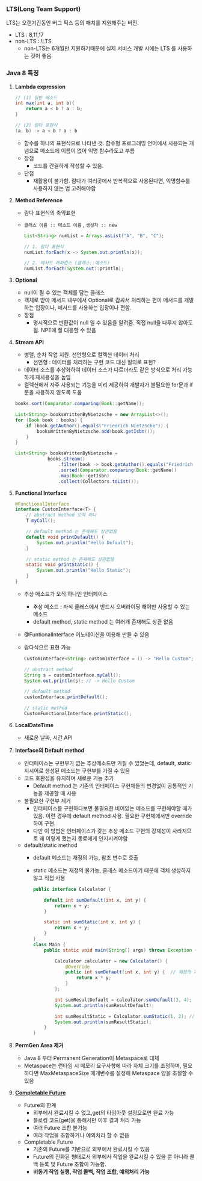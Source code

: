 ### LTS(Long Team Support)

LTS는 오랜기간동안 버그 픽스 등의 패치를 지원해주는 버전.

- LTS : 8,11,17
- non-LTS : !LTS
    - non-LTS는 6개월만 지원하기때문에 실제 서비스 개발 시에는 LTS 를 사용하는 것이 좋음

### Java 8 특징

1. **Lambda expression**
    
    ```java
    // (1) 일반 메소드
    int max(int a, int b){
    	return a < b ? a : b;
    }
    
    // (2) 람다 표현식
    (a, b) -> a < b ? a : b
    ```
    
    - 함수를 하나의 표현식으로 나타낸 것. 함수형 프로그래밍 언어에서 사용되는 개념으로 메소드에 이름이 없어 익명 함수라도고 부름
    - 장점
        - 코드를 간결하게 작성할 수 있음.
    - 단점
        - 재활용이 불가함. 람다가 여러곳에서 반복적으로 사용된다면, 익명함수를 사용하지 않는 법 고려해야함
2. **Method Reference**
    - 람다 표현식의 축약표현
    - `클래스 이름 :: 메소드 이름`  , `생성자 :: new`
        
        ```java
        List<String> numList = Arrays.asList("A", "B", "C");
        
        // 1. 람다 표현식
        numList.forEach(x -> System.out.println(x));
        
        // 2. 메서드 레퍼런스 (클래스::메소드)
        numList.forEach(System.out::println);
        ```
        
3. **Optional**
    - null이 될 수 있는 객체를 담는 클래스
    - 객체로 받아 메서드 내부에서 Optional로 감싸서 처리하는 편이 메서드를 개발하는 입장이나, 메서드를 사용하는 입장이나 편함.
    - 장점
        - 명시적으로 반환값이 null 일 수 있음을 알려줌. 직접 null을 다루지 않아도 됨. NPE에 잘 대응할 수 있음
4. **Stream API**
    - 병렬, 순차 작업 지원. 선언형으로 컬렉션 데이터 처리
        - 선언형 : 데이터를 처리하는 구현 코드 대신 질의로 표현?
    - 데이터 소스를 추상화하여 데이터 소스가 다르더라도 같은 방식으로 처리 가능하게 재사용성을 높임
    - 컬렉션에서 자주 사용되는 기능을 미리 제공하여 개발자가 불필요한 for문과 if 문을 사용하지 않도록 도움
    
    ```java
    books.sort(Comparator.comparing(Book::getName));
    
    List<String> booksWrittenByNietzsche = new ArrayList<>();
    for (Book book : books) {
        if (book.getAuthor().equals("Friedrich Nietzsche")) {
            booksWrittenByNietzsche.add(book.getIsbn());
        }
    }
    
    List<String> booksWrittenByNietzsche = 
                books.stream()
                    .filter(book -> book.getAuthor().equals("Friedrich Nietzsche"))
                    .sorted(Comparator.comparing(Book::getName))
                    .map(Book::getIsbn)
                    .collect(Collectors.toList());
    ```
    
5. **Functional Interface**
    
    ```java
    @FunctionalInterface
    interface CustomInterface<T> {
        // abstract method 오직 하나
        T myCall();
    
        // default method 는 존재해도 상관없음
        default void printDefault() {
            System.out.println("Hello Default");
        }
    
        // static method 는 존재해도 상관없음
        static void printStatic() {
            System.out.println("Hello Static");
        }
    }
    ```
    
    - 추상 메소드가 오직 하나인 인터페이스
        - 추상 메소드 : 자식 클래스에서 반드시 오버라이딩 해야만 사용할 수 있는 메소드
        - default method, static method 는 여러개 존재해도 상관 없음
    - @FuntionalInterface 어노테이션을 이용해 만들 수 있음
    - 람다식으로 표현 가능
        
        ```java
        CustomInterface<String> customInterface = () -> "Hello Custom";
        
        // abstract method
        String s = customInterface.myCall();
        System.out.println(s); // -> Hello Custom
        
        // default method
        customInterface.printDefault();
        
        // static method
        CustomFunctionalInterface.printStatic();
        ```
        
6. **LocalDateTime**
    - 새로운 날짜, 시간 API
7. **Interface의 Default method**
    - 인터페이스는 구현부가 없는 추상메소드만 가질 수 있었는데, default, static 지시어로 생성된 메소드는 구현부를 가질 수 있음
    - 코드 호환성을 유지하며 새로운 기능 추가
        - Default method 는 기존의 인터페이스 구현체들의 변경없이 공통적인 기능을 제공할 때 사용
    - 불필요한 구현부 제거
        - 인터페이스를 구현하다보면 불필요한 비어있는 메소드를 구현해야할 때가 있음. 이런 경우에 default method 사용. 필요한 구현체에서만 override 하여 구현.
        - 다만 이 방법은 인터페이스가 갖는 추상 메소드 구현의 강제성이 사라지므로 왜 이렇게 했는지 동료에게 인지시켜야함
    - default/static method
        - default 메소드는 재정의 가능, 참조 변수로 호출
        - static 메소드는 재정의 불가능, 클래스 메소드이기 때문에 객체 생성하지 않고 직접 사용
            
            ```java
            public interface Calculator {
            
                default int sumDefault(int x, int y) {
                    return x + y;
                }
            
                static int sumStatic(int x, int y) {
                    return x + y;
                }
            }
            class Main {
                public static void main(String[] args) throws Exception {
            
                    Calculator calculator = new Calculator() { 
                        @Override
                        public int sumDefault(int x, int y) {  // 재정의 가능
                            return x * y;
                        }
                    };
            
                    int sumResultDefault = calculator.sumDefault(3, 4);
                    System.out.println(sumResultDefault);
            
                    int sumResultStatic = Calculator.sumStatic(1, 2); // 객체 생성 안하고 직접 사용
                    System.out.println(sumResultStatic);
                }
            }
            ```
            
8. **PermGen Area 제거**
    - Java 8 부터 Permanent Generation이 Metaspace로 대체
    - Metaspace는 런타임 시 메모리 요구사항에 따라 자체 크기를 조정하며, 필요하다면 MaxMetaspaceSize 매개변수를 설정해 Metaspace 양을 조절할 수 있음
9. **[Completable Future](https://mangkyu.tistory.com/263)**
    - Future의 한계
        - 외부에서 완료시킬 수 없고,get의 타임아웃 설정으로만 완료 가능
        - 블로킹 코드(get)을 통해서만 이후 결과 처리 가능
        - 여러 Future 조합 불가능
        - 여러 작업을 조합하거나 예외처리 할 수 없음
    - Completable Future
        - 기존의 Future를 기반으로 외부에서 완료시킬 수 있음
        - Future의 진화된 형태로서 외부에서 작업을 완료시킬 수 있을 뿐 아니라 콜백 등록 및 Future 조합이 가능함.
        - **비동기 작업 실행, 작업 콜백, 작업 조합, 예외처리 가능**